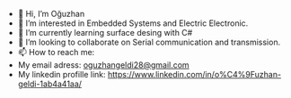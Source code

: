 - 👋 Hi, I’m Oğuzhan    
- 👀 I’m interested in Embedded Systems and Electric Electronic.
- 🌱 I’m currently learning surface desing with C#
- 💞️ I’m looking to collaborate on Serial communication and transmission.
- 📫 How to reach me: 
- My email adress: oguzhangeldi28@gmail.com
- My linkedin profille link: https://www.linkedin.com/in/o%C4%9Fuzhan-geldi-1ab4a41aa/ 

<!---
oguzhangld81/oguzhangld81 is a ✨ special ✨ repository because its `README.md` (this file) appears on your GitHub profile.
You can click the Preview link to take a look at your changes.
--->
